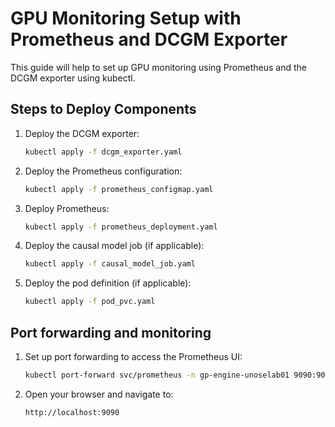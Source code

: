 # GPU Monitoring Setup with Prometheus and DCGM Exporter

This guide will help to set up GPU monitoring using Prometheus and the DCGM exporter using kubectl.

## Steps to Deploy Components

1. Deploy the DCGM exporter:
    ```sh
    kubectl apply -f dcgm_exporter.yaml
    ```

2. Deploy the Prometheus configuration:
    ```sh
    kubectl apply -f prometheus_configmap.yaml
    ```

3. Deploy Prometheus:
    ```sh
    kubectl apply -f prometheus_deployment.yaml
    ```

4. Deploy the causal model job (if applicable):
    ```sh
    kubectl apply -f causal_model_job.yaml
    ```

5. Deploy the pod definition (if applicable):
    ```sh
    kubectl apply -f pod_pvc.yaml
    ```

## Port forwarding and monitoring

1. Set up port forwarding to access the Prometheus UI:
    ```sh
    kubectl port-forward svc/prometheus -n gp-engine-unoselab01 9090:9090
    ```

2. Open your browser and navigate to:
    ```
    http://localhost:9090
    ```